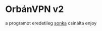 # OrbánVPN v2
a programot eredetileg <a href="https://github.com/sonkadev">sonka</a> csinálta
enjoy



